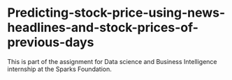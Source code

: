 # Predicting-stock-price-using-news-headlines-and-stock-prices-of-previous-days

This is part of the assignment for Data science and Business Intelligence internship at the Sparks Foundation.
